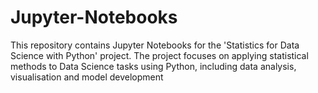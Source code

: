 # Jupyter-Notebooks
This repository contains Jupyter Notebooks for the 'Statistics for Data Science with Python' project. The project focuses on applying statistical methods to Data Science tasks using Python, including data analysis, visualisation and model development
